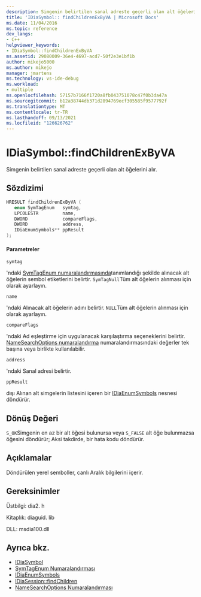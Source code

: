 ```yaml
---
description: Simgenin belirtilen sanal adreste geçerli olan alt öğelerini alır.
title: 'IDiaSymbol:: findChildrenExByVA | Microsoft Docs'
ms.date: 11/04/2016
ms.topic: reference
dev_langs:
- C++
helpviewer_keywords:
- IDiaSymbol::findChildrenExByVA
ms.assetid: 29080009-36e4-4697-acd7-50f2e3e1bf1b
author: mikejo5000
ms.author: mikejo
manager: jmartens
ms.technology: vs-ide-debug
ms.workload:
- multiple
ms.openlocfilehash: 57157b7166f1720a8fb043751078c47f0b3da47a
ms.sourcegitcommit: b12a38744db371d2894769ecf305585f9577792f
ms.translationtype: MT
ms.contentlocale: tr-TR
ms.lasthandoff: 09/13/2021
ms.locfileid: "126626762"
---
```

# <a name="idiasymbolfindchildrenexbyva"></a>IDiaSymbol::findChildrenExByVA
Simgenin belirtilen sanal adreste geçerli olan alt öğelerini alır.

## <a name="syntax"></a>Sözdizimi

```C++
HRESULT findChildrenExByVA ( 
   enum SymTagEnum   symtag,
   LPCOLESTR         name,
   DWORD             compareFlags,
   DWORD             address,
   IDiaEnumSymbols** ppResult
);
```

#### <a name="parameters"></a>Parametreler
 `symtag`

'ndaki [SymTagEnum numaralandırmasında](../../debugger/debug-interface-access/symtagenum.md)tanımlandığı şekilde alınacak alt öğelerin sembol etiketlerini belirtir. `SymTagNull`Tüm alt öğelerin alınması için olarak ayarlayın.

 `name`

'ndaki Alınacak alt öğelerin adını belirtir. `NULL`Tüm alt öğelerin alınması için olarak ayarlayın.

 `compareFlags`

'ndaki Ad eşleştirme için uygulanacak karşılaştırma seçeneklerini belirtir. [NameSearchOptions numaralandırma](../../debugger/debug-interface-access/namesearchoptions.md) numaralandırmasındaki değerler tek başına veya birlikte kullanılabilir.

 `address`

'ndaki Sanal adresi belirtir.

 `ppResult`

dışı Alınan alt simgelerin listesini içeren bir [IDiaEnumSymbols](../../debugger/debug-interface-access/idiaenumsymbols.md) nesnesi döndürür.

## <a name="return-value"></a>Dönüş Değeri
 `S_OK`Simgenin en az bir alt öğesi bulunursa veya `S_FALSE` alt öğe bulunmazsa öğesini döndürür; Aksi takdirde, bir hata kodu döndürür.

## <a name="remarks"></a>Açıklamalar
 Döndürülen yerel semboller, canlı Aralık bilgilerini içerir.

## <a name="requirements"></a>Gereksinimler
 Üstbilgi: dia2. h

 Kitaplık: diaguid. lib

 DLL: msdia100.dll

## <a name="see-also"></a>Ayrıca bkz.
- [IDiaSymbol](../../debugger/debug-interface-access/idiasymbol.md)
- [SymTagEnum Numaralandırması](../../debugger/debug-interface-access/symtagenum.md)
- [IDiaEnumSymbols](../../debugger/debug-interface-access/idiaenumsymbols.md)
- [IDiaSession::findChildren](../../debugger/debug-interface-access/idiasession-findchildren.md)
- [NameSearchOptions Numaralandırması](../../debugger/debug-interface-access/namesearchoptions.md)
